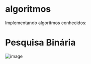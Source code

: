 # algoritmos
Implementando algoritmos conhecidos:

# Pesquisa Binária
![image](https://github.com/RAShiguemoto/algoritmos/assets/24597559/ebbaa9ca-aac2-4b18-b575-815e70b00586)
